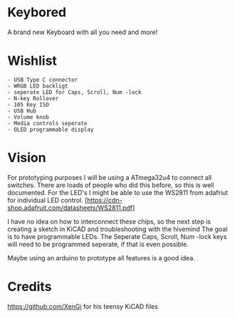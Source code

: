 # Keybored
A brand new Keyboard with all you need and more!

# Wishlist

	- USB Type C connector
	- WRGB LED backligt
	- seperate LED for Caps, Scroll, Num -lock
	- N-key Rollover
	- 105 Key ISO
	- USB Hub
	- Volume knob
	- Media controls seperate
	- OLED programmable display

# Vision
For prototyping purposes I will be using a ATmega32u4 to connect all switches. There are loads of people who did this before, so this is well documented. 
For the LED's I might be able to use the WS2811 from adafriut for individual LED control.  [https://cdn-shop.adafruit.com/datasheets/WS2811.pdf]

I have no idea on how to interconnect these chips, so the next step is creating a sketch in KiCAD and troubleshooting with the hivemind
The goal is to have programmable LEDs. The Seperate Caps, Scroll, Num -lock keys will need to be programmed seperate, if that is even possible.

Maybe using an arduino to prototype all features is a good idea.
# Credits
https://github.com/XenGi		for his teensy KiCAD files